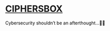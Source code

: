 <h1 style="text-align: left;"><span style="color: #3366ff;"><a href="https://ciphersbox.com">CIPHERSBOX</a></span></h1>

<p><span style="color:#000000"><span style="font-size:14px">Cybersecurity shouldn’t be an afterthought...🕵️&zwj;♂️</span></span></p>
